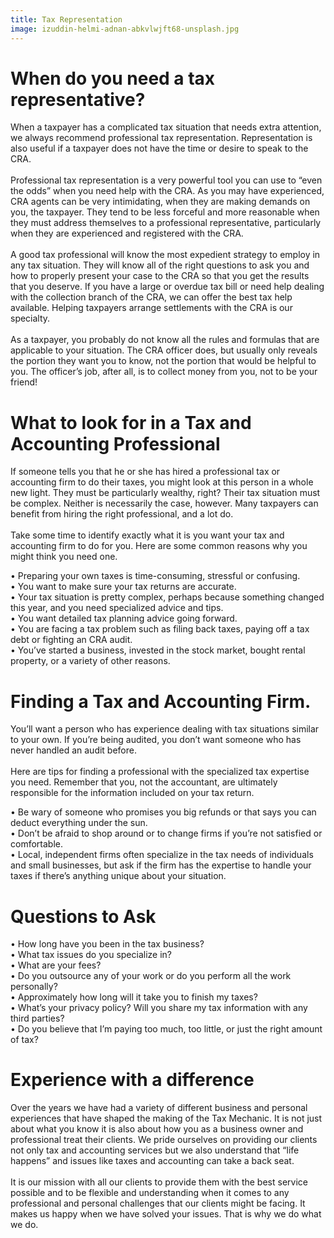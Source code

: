 ```yaml
---
title: Tax Representation
image: izuddin-helmi-adnan-abkvlwjft68-unsplash.jpg
---
```

# When do you need a tax representative?

When a taxpayer has a complicated tax situation that needs extra attention, we always recommend professional tax representation. Representation is also useful if a taxpayer does not have the time or desire to speak to the CRA.\
\
Professional tax representation is a very powerful tool you can use to “even the odds” when you need help with the CRA. As you may have experienced, CRA agents can be very intimidating, when they are making demands on you, the taxpayer. They tend to be less forceful and more reasonable when they must address themselves to a professional representative, particularly when they are experienced and registered with the CRA.\
\
A good tax professional will know the most expedient strategy to employ in any tax situation. They will know all of the right questions to ask you and how to properly present your case to the CRA so that you get the results that you deserve. If you have a large or overdue tax bill or need help dealing with the collection branch of the CRA, we can offer the best tax help available. Helping taxpayers arrange settlements with the CRA is our specialty.\
\
As a taxpayer, you probably do not know all the rules and formulas that are applicable to your situation. The CRA officer does, but usually only reveals the portion they want you to know, not the portion that would be helpful to you. The officer’s job, after all, is to collect money from you, not to be your friend!

# What to look for in a Tax and Accounting Professional

If someone tells you that he or she has hired a professional tax or accounting firm to do their taxes, you might look at this person in a whole new light. They must be particularly wealthy, right? Their tax situation must be complex. Neither is necessarily the case, however. Many taxpayers can benefit from hiring the right professional, and a lot do.\
\
Take some time to identify exactly what it is you want your tax and accounting firm to do for you. Here are some common reasons why you might think you need one.

• Preparing your own taxes is time-consuming, stressful or confusing.\
• You want to make sure your tax returns are accurate.\
• Your tax situation is pretty complex, perhaps because something changed this year, and you need specialized advice and tips.\
• You want detailed tax planning advice going forward.\
• You are facing a tax problem such as filing back taxes, paying off a tax debt or fighting an CRA audit.\
• You’ve started a business, invested in the stock market, bought rental property, or a variety of other reasons.

# Finding a Tax and Accounting Firm.

You’ll want a person who has experience dealing with tax situations similar to your own. If you’re being audited, you don’t want someone who has never handled an audit before.\
\
Here are tips for finding a professional with the specialized tax expertise you need. Remember that you, not the accountant, are ultimately responsible for the information included on your tax return.

• Be wary of someone who promises you big refunds or that says you can deduct everything under the sun.\
• Don’t be afraid to shop around or to change firms if you’re not satisfied or comfortable.\
• Local, independent firms often specialize in the tax needs of individuals and small businesses, but ask if the firm has the expertise to handle your taxes if there’s anything unique about your situation.

# Questions to Ask

• How long have you been in the tax business?\
• What tax issues do you specialize in?\
• What are your fees?\
• Do you outsource any of your work or do you perform all the work personally?\
• Approximately how long will it take you to finish my taxes?\
• What’s your privacy policy? Will you share my tax information with any third parties?\
• Do you believe that I’m paying too much, too little, or just the right amount of tax?



# Experience with a difference

Over the years we have had a variety of different business and personal experiences that have shaped the making of the Tax Mechanic. It is not just about what you know it is also about how you as a business owner and professional treat their clients. We pride ourselves on providing our clients not only tax and accounting services but we also understand that “life happens” and issues like taxes and accounting can take a back seat.\
\
It is our mission with all our clients to provide them with the best service possible and to be flexible and understanding when it comes to any professional and personal challenges that our clients might be facing. It makes us happy when we have solved your issues. That is why we do what we do.